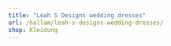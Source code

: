 ```yaml
---
title: "Leah S Designs wedding dresses"
url: /hallam/leah-s-designs-wedding-dresses/
shop: Kleidung
---
```

